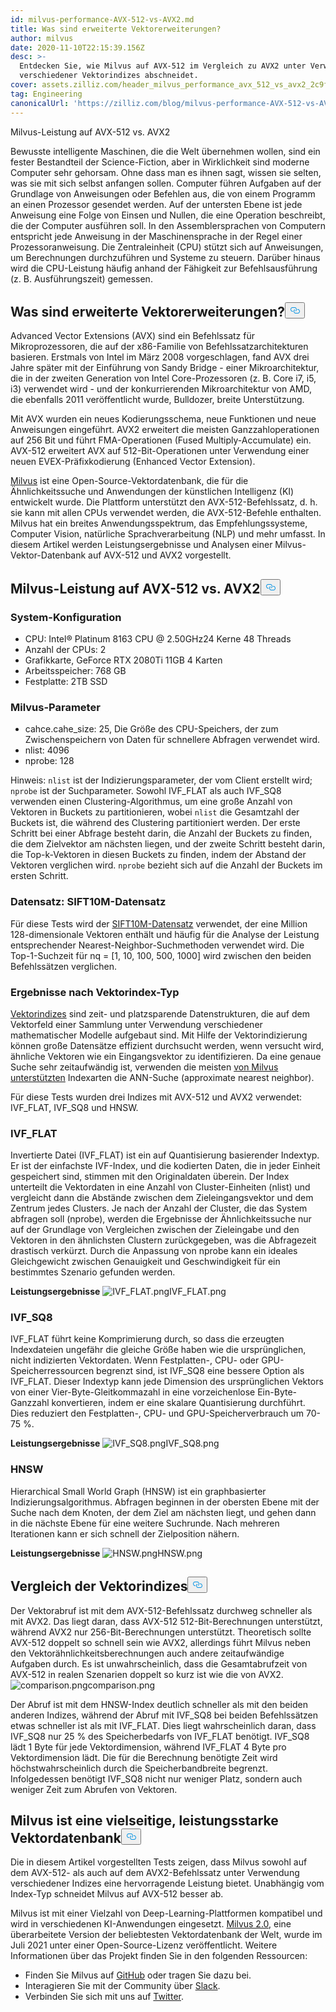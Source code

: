 ```yaml
---
id: milvus-performance-AVX-512-vs-AVX2.md
title: Was sind erweiterte Vektorerweiterungen?
author: milvus
date: 2020-11-10T22:15:39.156Z
desc: >-
  Entdecken Sie, wie Milvus auf AVX-512 im Vergleich zu AVX2 unter Verwendung
  verschiedener Vektorindizes abschneidet.
cover: assets.zilliz.com/header_milvus_performance_avx_512_vs_avx2_2c9f14ef96.png
tag: Engineering
canonicalUrl: 'https://zilliz.com/blog/milvus-performance-AVX-512-vs-AVX2'
---
```

<custom-h1>Milvus-Leistung auf AVX-512 vs. AVX2</custom-h1><p>Bewusste intelligente Maschinen, die die Welt übernehmen wollen, sind ein fester Bestandteil der Science-Fiction, aber in Wirklichkeit sind moderne Computer sehr gehorsam. Ohne dass man es ihnen sagt, wissen sie selten, was sie mit sich selbst anfangen sollen. Computer führen Aufgaben auf der Grundlage von Anweisungen oder Befehlen aus, die von einem Programm an einen Prozessor gesendet werden. Auf der untersten Ebene ist jede Anweisung eine Folge von Einsen und Nullen, die eine Operation beschreibt, die der Computer ausführen soll. In den Assemblersprachen von Computern entspricht jede Anweisung in der Maschinensprache in der Regel einer Prozessoranweisung. Die Zentraleinheit (CPU) stützt sich auf Anweisungen, um Berechnungen durchzuführen und Systeme zu steuern. Darüber hinaus wird die CPU-Leistung häufig anhand der Fähigkeit zur Befehlsausführung (z. B. Ausführungszeit) gemessen.</p>
<h2 id="What-are-Advanced-Vector-Extensions" class="common-anchor-header">Was sind erweiterte Vektorerweiterungen?<button data-href="#What-are-Advanced-Vector-Extensions" class="anchor-icon" translate="no">
      <svg translate="no"
        aria-hidden="true"
        focusable="false"
        height="20"
        version="1.1"
        viewBox="0 0 16 16"
        width="16"
      >
        <path
          fill="#0092E4"
          fill-rule="evenodd"
          d="M4 9h1v1H4c-1.5 0-3-1.69-3-3.5S2.55 3 4 3h4c1.45 0 3 1.69 3 3.5 0 1.41-.91 2.72-2 3.25V8.59c.58-.45 1-1.27 1-2.09C10 5.22 8.98 4 8 4H4c-.98 0-2 1.22-2 2.5S3 9 4 9zm9-3h-1v1h1c1 0 2 1.22 2 2.5S13.98 12 13 12H9c-.98 0-2-1.22-2-2.5 0-.83.42-1.64 1-2.09V6.25c-1.09.53-2 1.84-2 3.25C6 11.31 7.55 13 9 13h4c1.45 0 3-1.69 3-3.5S14.5 6 13 6z"
        ></path>
      </svg>
    </button></h2><p>Advanced Vector Extensions (AVX) sind ein Befehlssatz für Mikroprozessoren, die auf der x86-Familie von Befehlssatzarchitekturen basieren. Erstmals von Intel im März 2008 vorgeschlagen, fand AVX drei Jahre später mit der Einführung von Sandy Bridge - einer Mikroarchitektur, die in der zweiten Generation von Intel Core-Prozessoren (z. B. Core i7, i5, i3) verwendet wird - und der konkurrierenden Mikroarchitektur von AMD, die ebenfalls 2011 veröffentlicht wurde, Bulldozer, breite Unterstützung.</p>
<p>Mit AVX wurden ein neues Kodierungsschema, neue Funktionen und neue Anweisungen eingeführt. AVX2 erweitert die meisten Ganzzahloperationen auf 256 Bit und führt FMA-Operationen (Fused Multiply-Accumulate) ein. AVX-512 erweitert AVX auf 512-Bit-Operationen unter Verwendung einer neuen EVEX-Präfixkodierung (Enhanced Vector Extension).</p>
<p><a href="https://milvus.io/docs">Milvus</a> ist eine Open-Source-Vektordatenbank, die für die Ähnlichkeitssuche und Anwendungen der künstlichen Intelligenz (KI) entwickelt wurde. Die Plattform unterstützt den AVX-512-Befehlssatz, d. h. sie kann mit allen CPUs verwendet werden, die AVX-512-Befehle enthalten. Milvus hat ein breites Anwendungsspektrum, das Empfehlungssysteme, Computer Vision, natürliche Sprachverarbeitung (NLP) und mehr umfasst. In diesem Artikel werden Leistungsergebnisse und Analysen einer Milvus-Vektor-Datenbank auf AVX-512 und AVX2 vorgestellt.</p>
<h2 id="Milvus-performance-on-AVX-512-vs-AVX2" class="common-anchor-header">Milvus-Leistung auf AVX-512 vs. AVX2<button data-href="#Milvus-performance-on-AVX-512-vs-AVX2" class="anchor-icon" translate="no">
      <svg translate="no"
        aria-hidden="true"
        focusable="false"
        height="20"
        version="1.1"
        viewBox="0 0 16 16"
        width="16"
      >
        <path
          fill="#0092E4"
          fill-rule="evenodd"
          d="M4 9h1v1H4c-1.5 0-3-1.69-3-3.5S2.55 3 4 3h4c1.45 0 3 1.69 3 3.5 0 1.41-.91 2.72-2 3.25V8.59c.58-.45 1-1.27 1-2.09C10 5.22 8.98 4 8 4H4c-.98 0-2 1.22-2 2.5S3 9 4 9zm9-3h-1v1h1c1 0 2 1.22 2 2.5S13.98 12 13 12H9c-.98 0-2-1.22-2-2.5 0-.83.42-1.64 1-2.09V6.25c-1.09.53-2 1.84-2 3.25C6 11.31 7.55 13 9 13h4c1.45 0 3-1.69 3-3.5S14.5 6 13 6z"
        ></path>
      </svg>
    </button></h2><h3 id="System-configuration" class="common-anchor-header">System-Konfiguration</h3><ul>
<li>CPU: Intel® Platinum 8163 CPU @ 2.50GHz24 Kerne 48 Threads</li>
<li>Anzahl der CPUs: 2</li>
<li>Grafikkarte, GeForce RTX 2080Ti 11GB 4 Karten</li>
<li>Arbeitsspeicher: 768 GB</li>
<li>Festplatte: 2TB SSD</li>
</ul>
<h3 id="Milvus-parameters" class="common-anchor-header">Milvus-Parameter</h3><ul>
<li>cahce.cahe_size: 25, Die Größe des CPU-Speichers, der zum Zwischenspeichern von Daten für schnellere Abfragen verwendet wird.</li>
<li>nlist: 4096</li>
<li>nprobe: 128</li>
</ul>
<p>Hinweis: <code translate="no">nlist</code> ist der Indizierungsparameter, der vom Client erstellt wird; <code translate="no">nprobe</code> ist der Suchparameter. Sowohl IVF_FLAT als auch IVF_SQ8 verwenden einen Clustering-Algorithmus, um eine große Anzahl von Vektoren in Buckets zu partitionieren, wobei <code translate="no">nlist</code> die Gesamtzahl der Buckets ist, die während des Clustering partitioniert werden. Der erste Schritt bei einer Abfrage besteht darin, die Anzahl der Buckets zu finden, die dem Zielvektor am nächsten liegen, und der zweite Schritt besteht darin, die Top-k-Vektoren in diesen Buckets zu finden, indem der Abstand der Vektoren verglichen wird. <code translate="no">nprobe</code> bezieht sich auf die Anzahl der Buckets im ersten Schritt.</p>
<h3 id="Dataset-SIFT10M-dataset" class="common-anchor-header">Datensatz: SIFT10M-Datensatz</h3><p>Für diese Tests wird der <a href="https://archive.ics.uci.edu/ml/datasets/SIFT10M">SIFT10M-Datensatz</a> verwendet, der eine Million 128-dimensionale Vektoren enthält und häufig für die Analyse der Leistung entsprechender Nearest-Neighbor-Suchmethoden verwendet wird. Die Top-1-Suchzeit für nq = [1, 10, 100, 500, 1000] wird zwischen den beiden Befehlssätzen verglichen.</p>
<h3 id="Results-by-vector-index-type" class="common-anchor-header">Ergebnisse nach Vektorindex-Typ</h3><p><a href="https://zilliz.com/blog/Accelerating-Similarity-Search-on-Really-Big-Data-with-Vector-Indexing">Vektorindizes</a> sind zeit- und platzsparende Datenstrukturen, die auf dem Vektorfeld einer Sammlung unter Verwendung verschiedener mathematischer Modelle aufgebaut sind. Mit Hilfe der Vektorindizierung können große Datensätze effizient durchsucht werden, wenn versucht wird, ähnliche Vektoren wie ein Eingangsvektor zu identifizieren. Da eine genaue Suche sehr zeitaufwändig ist, verwenden die meisten <a href="https://milvus.io/docs/v2.0.x/index.md#CPU">von Milvus unterstützten</a> Indexarten die ANN-Suche (approximate nearest neighbor).</p>
<p>Für diese Tests wurden drei Indizes mit AVX-512 und AVX2 verwendet: IVF_FLAT, IVF_SQ8 und HNSW.</p>
<h3 id="IVFFLAT" class="common-anchor-header">IVF_FLAT</h3><p>Invertierte Datei (IVF_FLAT) ist ein auf Quantisierung basierender Indextyp. Er ist der einfachste IVF-Index, und die kodierten Daten, die in jeder Einheit gespeichert sind, stimmen mit den Originaldaten überein. Der Index unterteilt die Vektordaten in eine Anzahl von Cluster-Einheiten (nlist) und vergleicht dann die Abstände zwischen dem Zieleingangsvektor und dem Zentrum jedes Clusters. Je nach der Anzahl der Cluster, die das System abfragen soll (nprobe), werden die Ergebnisse der Ähnlichkeitssuche nur auf der Grundlage von Vergleichen zwischen der Zieleingabe und den Vektoren in den ähnlichsten Clustern zurückgegeben, was die Abfragezeit drastisch verkürzt. Durch die Anpassung von nprobe kann ein ideales Gleichgewicht zwischen Genauigkeit und Geschwindigkeit für ein bestimmtes Szenario gefunden werden.</p>
<p><strong>Leistungsergebnisse</strong> <span class="img-wrapper"> <img translate="no" src="https://assets.zilliz.com/IVF_FLAT_3688377fc8.png" alt="IVF_FLAT.png" class="doc-image" id="ivf_flat.png" /><span>IVF_FLAT.png</span> </span></p>
<h3 id="IVFSQ8" class="common-anchor-header">IVF_SQ8</h3><p>IVF_FLAT führt keine Komprimierung durch, so dass die erzeugten Indexdateien ungefähr die gleiche Größe haben wie die ursprünglichen, nicht indizierten Vektordaten. Wenn Festplatten-, CPU- oder GPU-Speicherressourcen begrenzt sind, ist IVF_SQ8 eine bessere Option als IVF_FLAT. Dieser Indextyp kann jede Dimension des ursprünglichen Vektors von einer Vier-Byte-Gleitkommazahl in eine vorzeichenlose Ein-Byte-Ganzzahl konvertieren, indem er eine skalare Quantisierung durchführt. Dies reduziert den Festplatten-, CPU- und GPU-Speicherverbrauch um 70-75 %.</p>
<p><strong>Leistungsergebnisse</strong> <span class="img-wrapper"> <img translate="no" src="https://assets.zilliz.com/IVF_SQ_8_bed28307f7.png" alt="IVF_SQ8.png" class="doc-image" id="ivf_sq8.png" /><span>IVF_SQ8.png</span> </span></p>
<h3 id="HNSW" class="common-anchor-header">HNSW</h3><p>Hierarchical Small World Graph (HNSW) ist ein graphbasierter Indizierungsalgorithmus. Abfragen beginnen in der obersten Ebene mit der Suche nach dem Knoten, der dem Ziel am nächsten liegt, und gehen dann in die nächste Ebene für eine weitere Suchrunde. Nach mehreren Iterationen kann er sich schnell der Zielposition nähern.</p>
<p><strong>Leistungsergebnisse</strong> <span class="img-wrapper"> <img translate="no" src="https://assets.zilliz.com/HNSW_52aba39214.png" alt="HNSW.png" class="doc-image" id="hnsw.png" /><span>HNSW.png</span> </span></p>
<h2 id="Comparing-vector-indexes" class="common-anchor-header">Vergleich der Vektorindizes<button data-href="#Comparing-vector-indexes" class="anchor-icon" translate="no">
      <svg translate="no"
        aria-hidden="true"
        focusable="false"
        height="20"
        version="1.1"
        viewBox="0 0 16 16"
        width="16"
      >
        <path
          fill="#0092E4"
          fill-rule="evenodd"
          d="M4 9h1v1H4c-1.5 0-3-1.69-3-3.5S2.55 3 4 3h4c1.45 0 3 1.69 3 3.5 0 1.41-.91 2.72-2 3.25V8.59c.58-.45 1-1.27 1-2.09C10 5.22 8.98 4 8 4H4c-.98 0-2 1.22-2 2.5S3 9 4 9zm9-3h-1v1h1c1 0 2 1.22 2 2.5S13.98 12 13 12H9c-.98 0-2-1.22-2-2.5 0-.83.42-1.64 1-2.09V6.25c-1.09.53-2 1.84-2 3.25C6 11.31 7.55 13 9 13h4c1.45 0 3-1.69 3-3.5S14.5 6 13 6z"
        ></path>
      </svg>
    </button></h2><p>Der Vektorabruf ist mit dem AVX-512-Befehlssatz durchweg schneller als mit AVX2. Das liegt daran, dass AVX-512 512-Bit-Berechnungen unterstützt, während AVX2 nur 256-Bit-Berechnungen unterstützt. Theoretisch sollte AVX-512 doppelt so schnell sein wie AVX2, allerdings führt Milvus neben den Vektorähnlichkeitsberechnungen auch andere zeitaufwändige Aufgaben durch. Es ist unwahrscheinlich, dass die Gesamtabrufzeit von AVX-512 in realen Szenarien doppelt so kurz ist wie die von AVX2. <span class="img-wrapper"> <img translate="no" src="https://assets.zilliz.com/comparison_a64b92f1dd.png" alt="comparison.png" class="doc-image" id="comparison.png" /><span>comparison.png</span> </span></p>
<p>Der Abruf ist mit dem HNSW-Index deutlich schneller als mit den beiden anderen Indizes, während der Abruf mit IVF_SQ8 bei beiden Befehlssätzen etwas schneller ist als mit IVF_FLAT. Dies liegt wahrscheinlich daran, dass IVF_SQ8 nur 25 % des Speicherbedarfs von IVF_FLAT benötigt. IVF_SQ8 lädt 1 Byte für jede Vektordimension, während IVF_FLAT 4 Byte pro Vektordimension lädt. Die für die Berechnung benötigte Zeit wird höchstwahrscheinlich durch die Speicherbandbreite begrenzt. Infolgedessen benötigt IVF_SQ8 nicht nur weniger Platz, sondern auch weniger Zeit zum Abrufen von Vektoren.</p>
<h2 id="Milvus-is-a-versatile-high-performance-vector-database" class="common-anchor-header">Milvus ist eine vielseitige, leistungsstarke Vektordatenbank<button data-href="#Milvus-is-a-versatile-high-performance-vector-database" class="anchor-icon" translate="no">
      <svg translate="no"
        aria-hidden="true"
        focusable="false"
        height="20"
        version="1.1"
        viewBox="0 0 16 16"
        width="16"
      >
        <path
          fill="#0092E4"
          fill-rule="evenodd"
          d="M4 9h1v1H4c-1.5 0-3-1.69-3-3.5S2.55 3 4 3h4c1.45 0 3 1.69 3 3.5 0 1.41-.91 2.72-2 3.25V8.59c.58-.45 1-1.27 1-2.09C10 5.22 8.98 4 8 4H4c-.98 0-2 1.22-2 2.5S3 9 4 9zm9-3h-1v1h1c1 0 2 1.22 2 2.5S13.98 12 13 12H9c-.98 0-2-1.22-2-2.5 0-.83.42-1.64 1-2.09V6.25c-1.09.53-2 1.84-2 3.25C6 11.31 7.55 13 9 13h4c1.45 0 3-1.69 3-3.5S14.5 6 13 6z"
        ></path>
      </svg>
    </button></h2><p>Die in diesem Artikel vorgestellten Tests zeigen, dass Milvus sowohl auf dem AVX-512- als auch auf dem AVX2-Befehlssatz unter Verwendung verschiedener Indizes eine hervorragende Leistung bietet. Unabhängig vom Index-Typ schneidet Milvus auf AVX-512 besser ab.</p>
<p>Milvus ist mit einer Vielzahl von Deep-Learning-Plattformen kompatibel und wird in verschiedenen KI-Anwendungen eingesetzt. <a href="https://zilliz.com/news/lfaidata-launches-milvus-2.0-an-advanced-cloud-native-vector-database-built-for-ai">Milvus 2.0</a>, eine überarbeitete Version der beliebtesten Vektordatenbank der Welt, wurde im Juli 2021 unter einer Open-Source-Lizenz veröffentlicht. Weitere Informationen über das Projekt finden Sie in den folgenden Ressourcen:</p>
<ul>
<li>Finden Sie Milvus auf <a href="https://github.com/milvus-io/milvus/">GitHub</a> oder tragen Sie dazu bei.</li>
<li>Interagieren Sie mit der Community über <a href="https://join.slack.com/t/milvusio/shared_invite/zt-e0u4qu3k-bI2GDNys3ZqX1YCJ9OM~GQ">Slack</a>.</li>
<li>Verbinden Sie sich mit uns auf <a href="https://twitter.com/milvusio">Twitter</a>.</li>
</ul>
